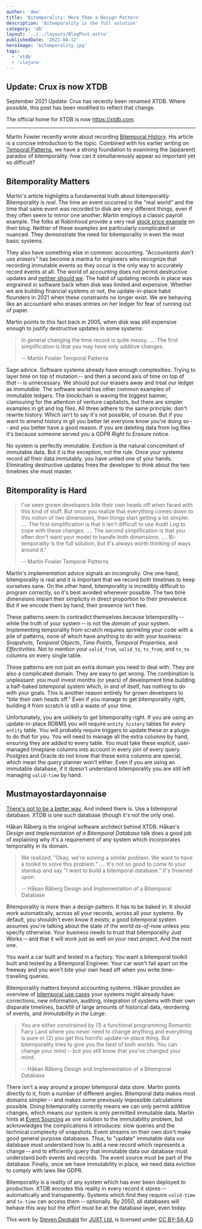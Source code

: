 ```yaml
---
author: 'deo'
title: 'Bitemporality: More Than a Design Pattern'
description: 'Bitemporality is the full solution'
category: 'db'
layout: '../../layouts/BlogPost.astro'
publishedDate: '2021-04-12'
heroImage: 'bitemporality.jpg'
tags:
  - 'xtdb'
  - 'clojure'
---
```


## Update: Crux is now XTDB

September 2021 Update: Crux has recently been renamed XTDB. Where
possible, this post has been modified to reflect that change.

The official home for XTDB is now <https://xtdb.com>.

---

Martin Fowler recently wrote about recording [Bitemporal
History](https://martinfowler.com/articles/bitemporal-history.html). His
article is a concise introduction to the topic. Combined with his
earlier writing on [Temporal
Patterns](https://martinfowler.com/eaaDev/timeNarrative.html), we have a
strong foundation to examining the (apparent) paradox of bitemporality:
how can it simultaneously appear so important yet so difficult?

## Bitemporality Matters

Martin's article highlights a fundamental truth about bitemporality:
Bitemporality is _real_. The time an event occurred in the \"real
world\" and the time that same event was recorded to disk are very
different things, even if they often seem to mirror one another. Martin
employs a classic payroll example. The folks at Robinhood provide a very
real [stock price
example](https://robinhood.engineering/tracking-temporal-data-at-robinhood-b62291644a31)
on their blog. Neither of these examples are particularly complicated or
nuanced. They demonstrate the need for bitemporality in even the most
basic systems.

They also have something else in common: accounting. _\"Accountants
don't use erasers\"_ has become a mantra for engineers who recognize
that recording immutable events as they occur is the only way to
accurately record events at all. The world of accounting does not permit
destructive updates and [neither should
we](https://www.dataversity.net/generally-accepted-data-modeling-principles).
The habit of updating records in place was engrained in software back
when disk was limited and expensive. Whether we are building financial
systems or not, the update-in-place habit flounders in 2021 when these
constraints no longer exist. We are behaving like an accountant who
erases entries on her ledger for fear of running out of paper.

Martin points to this fact back in 2005, when disk was still expensive
enough to justify destructive updates in some systems:

> In general changing the time record is quite messy. .... The first
> simplification is that you may have only additive changes.
>
> -- Martin Fowler Temporal Patterns

Sage advice. Software systems already have enough complexities. Trying
to layer time on top of mutation -- and then a second axis of time on
top of *that* -- is unnecessary. We should put our erasers away and
treat our ledger as _immutable._ The software world has other common
examples of immutable ledgers. The blockchain is waving the biggest
banner, clamouring for the attention of venture capitalists, but there
are simpler examples in git and log files. All three adhere to the same
principle: don't rewrite history. Which isn't to say it's not possible,
of course. But if you want to amend history in git you better let
everyone know you're doing so -- and you better have a good reason. If
you are deleting data from log files it's because someone served you a
GDPR _Right to Erasure_ notice.

No system is perfectly immutable. Eviction is the natural concomitant of
immutable data. But it is the exception, not the rule. Once your systems
record all their data immutably, you have untied one of your hands.
Eliminating destructive updates frees the developer to think about the
two timelines she must master.

## Bitemporality is Hard

> I've seen grown developers bite their own heads off when faced with
> this kind of stuff. But once you realize that everything comes down to
> this notion of two dimensions, then things start getting a lot
> simpler. .... The first simplification is that it isn't difficult to
> use Audit Log to cope with these changes. .... The second
> simplification is that you often don't want your model to handle both
> dimensions. .... Bi-temporality is the full solution, but it's always
> worth thinking of ways around it.\"
>
> -- Martin Fowler Temporal Patterns

Martin's implementation advice signals an incongruity. One one hand,
bitemporality is real and it is important that we record both timelines
to keep ourselves sane. On the other hand, bitemporality is incredibly
difficult to program correctly, so it's best avoided whenever possible.
The two time dimensions impart their simplicity in direct proportion to
their prevalence. But if we encode them by hand, their presence isn't
free.

These patterns seem to contradict themselves because
bitemporality -- while the _truth_ of your system -- is not the
_domain_ of your system. Implementing temporality from scratch requires
sprinkling your code with a pile of patterns, none of which have
anything to do with your business: _Snapshots_, _Temporal Objects_,
_Time Points_, _Temporal Properties_, and _Effectivities_. Not to
mention your `valid_from`, `valid_to`, `tx_from`, and `tx_to` columns on
every single table.

These patterns are not just an extra domain you need to deal with. They
are also a complicated domain. They are easy to get wrong. The
combination is unpleasant: you must invest months (or years) of
development time building a half-baked bitemporal system which, in and
of itself, has nothing to do with your goals. This is another reason
entirely for grown developers to \"bite their own heads off.\" Even if
you manage to get bitemporality right, building it from scratch is still
a waste of your time.

Unfortunately, you are unlikely to get bitemporality right. If you are
using an update-in-place RDBMS you will require `entity_history` tables
for every `entity` table. You will probably require triggers to update
these or a plugin to do that for you. You will need to manage all
the extra columns by hand, ensuring they are added to every table. You
must take these explicit, user-managed timeplane columns into account in
every join of every query. Postgres and Oracle do not know that these
extra columns are special, which mean the query planner won't either.
Even if you are using an immutable database, if it doesn't understand
bitemporality you are still left managing `valid-time` by hand.

## Mustmayostardayonnaise

[There's got to be a better way.](https://www.youtube.com/watch?v=mRntutn8udw) And indeed there is.
Use a bitemporal database. XTDB is one such database (though it's not
the only one).

Håkan Råberg is the original software architect behind XTDB. Håkan's
_Design and Implementation of a Bitemporal Database_ talk does a
good job of explaining why it's a requirement of any system which
incorporates temporality in its domain.

> We realized, \"Okay, we're solving a similar problem. We want to have
> a toolkit to solve this problem.\" .... It's not so good to come to
> your standup and say \"I want to build a bitemporal database.\" It's
> frowned upon.
>
> -- Håkan Råberg Design and Implementation of a Bitemporal Database

Bitemporality is more than a design pattern. It has to be baked in. It
should work automatically, across all your records, across all your
systems. By default, you shouldn't even know it exists; a good
bitemporal system assumes you're talking about the state of the world
_as-of-now_ unless you specify otherwise. Your business needs to trust
that bitemporality Just Works -- and that it will work just as well on
your next project. And the next one.

You want a car built and tested in a factory. You want a bitemporal
toolkit built and tested by a Bitemporal Engineer. Your car won't fall
apart on the freeway and you won't bite your own head off when you write
time-traveling queries.

Bitemporality matters beyond accounting systems. Håkan provides an
overview of [bitemporal use cases](https://www.youtube.com/watch?v=YjAVsvYGbuU&t=1500s) your systems
might already have: corrections, new information, auditing, integration
of systems with their own disparate timelines, backfill of large amounts
of historical data, reordering of events, and _Immutability in the
Large_:

> You are either constrained by (1) a functional programming Romantic
> Fairy Land where you never need to change anything and everything is
> pure or (2) you get this horrific update-in-place thing. But
> bitemporality tries to give you the best of both worlds. You can
> change your mind -- but you still know that you've changed your mind.
>
> -- Håkan Råberg Design and Implementation of a Bitemporal Database

There isn't a way around a proper bitemporal data store. Martin points
directly to it, from a number of different angles. Bitemporal data makes
most domains simpler -- and makes some previously impossible
calculations possible. Doing bitemporality correctly means we can only
permit additive changes, which means our system is only permitted
immutable data. Martin hints at [Event Sourcing](https://martinfowler.com/eaaDev/EventSourcing.html) as one
solution to the immutability problem, but acknowledges the complications
it introduces: slow queries and the technical complexity of snapshots.
Event streams on their own don't make good general purpose databases.
Thus, to \"update\" immutable data our database must understand how to
add a new record which represents a change -- and to efficiently query
that immutable data our database must understand both events and
records. The event source must be part of the database. Finally, once we
have immutability in place, we need data eviction to comply with laws
like GDPR.

Bitemporality is a reality of any system which has ever been deployed to
production. XTDB encodes this reality in every record it
stores -- automatically and transparently. Systems which find they
require `valid-time` and `tx-time` can access them -- optionally. By
2050, all databases will behave this way but the effort must be at the
database layer, even today.

This work by [Steven Deobald](https://deobald.ca) for [JUXT Ltd.](https://juxt.pro) is licensed under [CC BY-SA 4.0](http://creativecommons.org/licenses/by-sa/4.0/).

